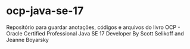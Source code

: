 # ocp-java-se-17
Repositório para guardar anotações, códigos e arquivos do livro OCP - Oracle Certified Professional Java SE 17 Developer By Scott Selikoff and Jeanne Boyarsky
